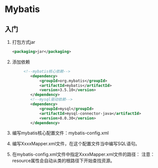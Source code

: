 # Mybatis

## 入门

1. 打包方式jar

   ```xml
   <packaging>jar</packaging>
   ```

2. 添加依赖

   ```xml
   		<!--mybatis核⼼依赖-->
           <dependency>
               <groupId>org.mybatis</groupId>
               <artifactId>mybatis</artifactId>
               <version>3.5.10</version>
           </dependency>
           <!--mysql驱动依赖-->
           <dependency>
               <groupId>mysql</groupId>
               <artifactId>mysql-connector-java</artifactId>
               <version>8.0.30</version>
           </dependency>
   ```

3. 编写mybatis核心配置文件：mybatis-config.xml

4. 编写XxxxMapper.xml文件，在这个配置文件当中编写SQL语句。

5. 在mybatis-config.xml文件中指定XxxxMapper.xml文件的路径： <mapper resource="CarMapper.xml"/>
   注意：resource属性会自动从类的根路径下开始查找资源。